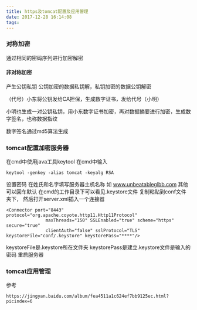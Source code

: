 ```yaml
---
title: https及tomcat配置及应用管理
date: 2017-12-28 16:14:08
tags:
---
```

### 对称加密
通过相同的密码序列进行加密解密

#### 非对称加密
产生公钥私钥
公钥加密的数据私钥解，私钥加密的数据公钥解密

（代号）小东将公钥发给CA担保，生成数字证书，发给代号（小明）

小明也生成一对公钥私钥，用小东数字证书加密，再对数据摘要进行加密，生成数字签名，也称数据指纹

数字签名通过md5算法生成

### tomcat配置加密服务器
在cmd中使用java工具keytool
在cmd中输入
```
keytool -genkey -alias tomcat -keyalg RSA
```
设置密码
在姓氏和名字填写服务器主机名称
如 www.unbeatableglbb.com
其他可以回车默认
在cmd的工作目录下可以看见.keystore文件
复制粘贴到conf文件夹下，
然后打开server.xml插入一个连接器
```
<Connector port="8443" protocol="org.apache.coyote.http11.Http11Protocol"
               maxThreads="150" SSLEnabled="true" scheme="https" secure="true"
               clientAuth="false" sslProtocol="TLS" keystoreFile="conf/.keystore" keystorePass="****"/>
```
keystoreFile是.keystore所在文件夹
keystorePass是建立.keystore文件是输入的密码
重启服务器

### tomcat应用管理
参考
```
https://jingyan.baidu.com/album/fea4511a1c624ef7bb9125ec.html?picindex=6
```
